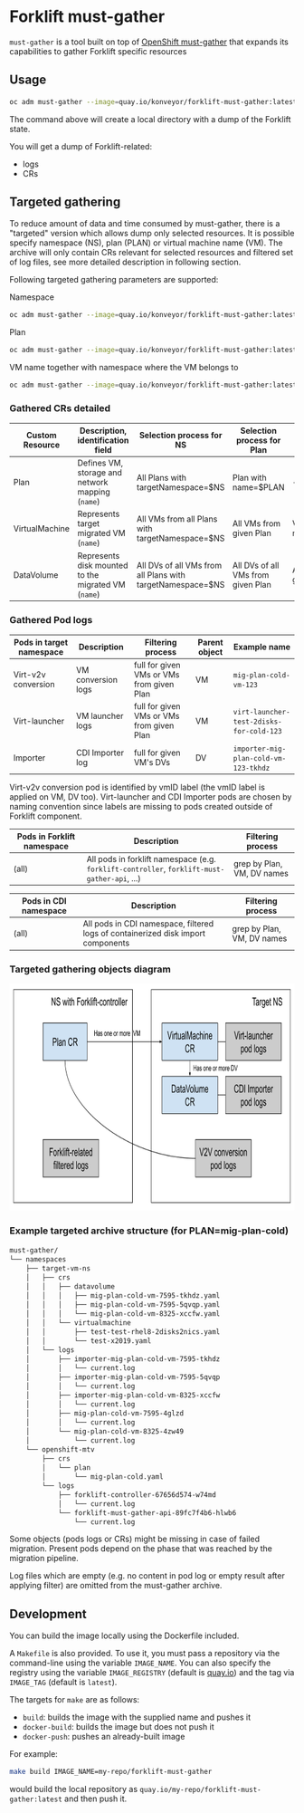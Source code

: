 # Forklift must-gather

`must-gather` is a tool built on top of [OpenShift must-gather](https://github.com/openshift/must-gather)
that expands its capabilities to gather Forklift specific resources

## Usage
```sh
oc adm must-gather --image=quay.io/konveyor/forklift-must-gather:latest
```

The command above will create a local directory with a dump of the Forklift state.

You will get a dump of Forklift-related:
- logs
- CRs

## Targeted gathering

To reduce amount of data and time consumed by must-gather, there is a "targeted" version which allows dump only selected resources. It is possible specify namespace (NS), plan (PLAN) or virtual machine name (VM). The archive will only contain CRs relevant for selected resources and filtered set of log files, see more detailed description in following section.

Following targeted gathering parameters are supported:

Namespace

```sh
oc adm must-gather --image=quay.io/konveyor/forklift-must-gather:latest -- NS=ns1 /usr/bin/targeted
```

Plan

```sh
oc adm must-gather --image=quay.io/konveyor/forklift-must-gather:latest -- PLAN=plan1 /usr/bin/targeted
```


VM name together with namespace where the VM belongs to

```sh
oc adm must-gather --image=quay.io/konveyor/forklift-must-gather:latest -- NS=ns1 VM=vm-3345 /usr/bin/targeted
```

### Gathered CRs detailed

Custom Resource | Description, identification field | Selection process for NS | Selection process for Plan | Selection process for VM
--- | --- | --- | --- | ---
Plan | Defines VM, storage and network mapping (```name```) | All Plans with targetNamespace=$NS | Plan with name=$PLAN | -
VirtualMachine | Represents target migrated VM (```name```) | All VMs from all Plans with targetNamespace=$NS | All VMs from given Plan | VM with name=$VM
DataVolume | Represents disk mounted to the migrated VM (```name```) | All DVs of all VMs from all Plans with targetNamespace=$NS | All DVs of all VMs from given Plan | All DVs of given VM

### Gathered Pod logs

Pods in target namespace | Description | Filtering process | Parent object | Example name
--- | --- | --- | --- | ---
Virt-v2v conversion | VM conversion logs  | full for given VMs or VMs from given Plan | VM | ```mig-plan-cold-vm-123```
Virt-launcher | VM launcher logs | full for given VMs or VMs from given Plan | VM | ```virt-launcher-test-2disks-for-cold-123```
Importer | CDI Importer log | full for given VM's DVs | DV | ```importer-mig-plan-cold-vm-123-tkhdz```

Virt-v2v conversion pod is identified by vmID label (the vmID label is applied on VM, DV too).
Virt-launcher and CDI Importer pods are chosen by naming convention since labels are missing to pods created outside of Forklift component.

Pods in Forklift namespace | Description | Filtering process
--- | --- | ---
(all) | All pods in forklift namespace (e.g. ```forklift-controller```, ```forklift-must-gather-api```, ...) | grep by Plan, VM, DV names


Pods in CDI namespace | Description | Filtering process
--- | --- | ---
(all) | All pods in CDI namespace, filtered logs of containerized disk import components | grep by Plan, VM, DV names

### Targeted gathering objects diagram

<img alt="diagram" src="./targeted-diagram.svg" height="400px">

### Example targeted archive structure (for PLAN=mig-plan-cold)

```
must-gather/
└── namespaces
    ├── target-vm-ns
    │   ├── crs
    │   │   ├── datavolume
    │   │   │   ├── mig-plan-cold-vm-7595-tkhdz.yaml
    │   │   │   ├── mig-plan-cold-vm-7595-5qvqp.yaml
    │   │   │   └── mig-plan-cold-vm-8325-xccfw.yaml
    │   │   └── virtualmachine
    │   │       ├── test-test-rhel8-2disks2nics.yaml
    │   │       └── test-x2019.yaml
    │   └── logs
    │       ├── importer-mig-plan-cold-vm-7595-tkhdz
    │       │   └── current.log
    │       ├── importer-mig-plan-cold-vm-7595-5qvqp
    │       │   └── current.log
    │       ├── importer-mig-plan-cold-vm-8325-xccfw
    │       │   └── current.log
    │       ├── mig-plan-cold-vm-7595-4glzd
    │       │   └── current.log
    │       └── mig-plan-cold-vm-8325-4zw49
    │           └── current.log
    └── openshift-mtv
        ├── crs
        │   └── plan
        │       └── mig-plan-cold.yaml
        └── logs
            ├── forklift-controller-67656d574-w74md
            │   └── current.log
            └── forklift-must-gather-api-89fc7f4b6-hlwb6
                └── current.log
```

Some objects (pods logs or CRs) might be missing in case of failed migration. Present pods depend on the phase that was reached by the migration pipeline.

Log files which are empty (e.g. no content in pod log or empty result after applying filter) are omitted from the must-gather archive.

## Development
You can build the image locally using the Dockerfile included.

A `Makefile` is also provided. To use it, you must pass a repository via the command-line using the variable `IMAGE_NAME`.
You can also specify the registry using the variable `IMAGE_REGISTRY` (default is [quay.io](https://quay.io)) and the tag via `IMAGE_TAG` (default is `latest`).

The targets for `make` are as follows:
- `build`: builds the image with the supplied name and pushes it
- `docker-build`: builds the image but does not push it
- `docker-push`: pushes an already-built image

For example:
```sh
make build IMAGE_NAME=my-repo/forklift-must-gather
```
would build the local repository as `quay.io/my-repo/forklift-must-gather:latest` and then push it.
